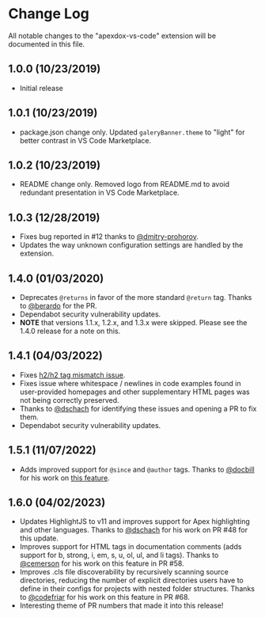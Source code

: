 # Change Log

All notable changes to the "apexdox-vs-code" extension will be documented in this file.

## 1.0.0 (10/23/2019)

- Initial release

## 1.0.1 (10/23/2019)

- package.json change only. Updated `galeryBanner.theme` to "light" for better contrast in VS Code Marketplace.

## 1.0.2 (10/23/2019)

- README change only. Removed logo from README.md to avoid redundant presentation in VS Code Marketplace.

## 1.0.3 (12/28/2019)

- Fixes bug reported in #12 thanks to [@dmitry-prohorov](https://github.com/dmitry-prohorov).
- Updates the way unknown configuration settings are handled by the extension.

## 1.4.0 (01/03/2020)

- Deprecates `@returns` in favor of the more standard `@return` tag. Thanks to [@berardo](https://github.com/berardo) for the PR.
- Dependabot security vulnerability updates.
- **NOTE** that versions 1.1.x, 1.2.x, and 1.3.x were skipped. Please see the 1.4.0 release for a note on this.

## 1.4.1 (04/03/2022)

- Fixes [h2/h2 tag mismatch issue](https://github.com/no-stack-dub-sack/apexdox-vs-code/pull/45/files).
- Fixes issue where whitespace / newlines in code examples found in user-provided homepages and other supplementary HTML pages was not being correctly preserved.
- Thanks to [@dschach](https://github.com/dschach) for identifying these issues and opening a PR to fix them.
- Dependabot security vulnerability updates.

## 1.5.1 (11/07/2022)

- Adds improved support for `@since` and `@author` tags. Thanks to [@docbill](https://github.com/docbill) for his work on [this feature](https://github.com/no-stack-dub-sack/apexdox-vs-code/pull/55).

## 1.6.0 (04/02/2023)

- Updates HighlightJS to v11 and improves support for Apex highlighting and other languages. Thanks to [@dschach](https://github.com/dschach) for his work on PR #48 for this update.
- Improves support for HTML tags in documentation comments (adds support for b, strong, i, em, s, u, ol, ul, and li tags). Thanks to [@cemerson](https://github.com/cemerson) for his work on this feature in PR #58.
- Improves .cls file discoverability by recursively scanning source directories, reducing the number of explicit directories users have to define in their configs for projects with nested folder structures. Thanks to [@codefriar](https://github.com/codefriar) for his work on this feature in PR #68.
- Interesting theme of PR numbers that made it into this release!